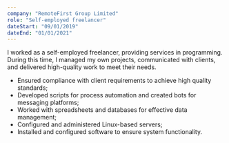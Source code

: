 ```yaml
---
company: "RemoteFirst Group Limited"
role: "Self-employed freelancer"
dateStart: "09/01/2019"
dateEnd: "01/01/2021"
---
```


I worked as a self-employed freelancer, providing services in programming. During this time, I managed my own projects, communicated with clients, and delivered high-quality work to meet their needs.

- Ensured compliance with client requirements to achieve high quality standards;
- Developed scripts for process automation and created bots for messaging platforms;
- Worked with spreadsheets and databases for effective data management;
- Configured and administered Linux-based servers;
- Installed and configured software to ensure system functionality.
